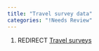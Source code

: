 ```yaml
---
title: "Travel survey data"
categories: "!Needs Review"
---
```


1.  REDIRECT [Travel surveys](Travel_surveys)


